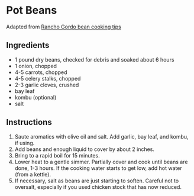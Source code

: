 # Pot Beans

Adapted from [Rancho Gordo bean cooking tips](https://www.ranchogordo.com/blogs/recipes/cooking-basic-beans-in-the-rancho-gordo-manner)

## Ingredients

- 1 pound dry beans, checked for debris and soaked about 6 hours
- 1 onion, chopped
- 4-5 carrots, chopped
- 4-5 celery stalks, chopped
- 2-3 garlic cloves, crushed
- bay leaf
- kombu (optional)
- salt

## Instructions

1. Saute aromatics with olive oil and salt. Add garlic, bay leaf, and kombu, if using.
2. Add beans and enough liquid to cover by about 2 inches.
3. Bring to a rapid boil for 15 minutes.
4. Lower heat to a gentle simmer. Partially cover and cook until beans are done, 1-3 hours. If the cooking water starts to get low, add hot water (from a kettle).
5. If necessary, salt as beans are just starting to soften. Careful not to oversalt, especially if you used chicken stock that has now reduced.
